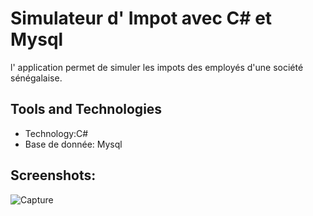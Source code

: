 # Simulateur d' Impot  avec C# et Mysql

l' application permet de simuler les impots des employés d'une société sénégalaise.

## Tools and Technologies

- Technology:C#
- Base de donnée: Mysql

## Screenshots:

![Capture](https://user-images.githubusercontent.com/39752128/113359822-1aae1500-9338-11eb-8e4d-8a2def11479f.PNG)

